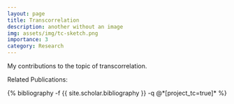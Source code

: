 ```yaml
---
layout: page
title: Transcorrelation
description: another without an image
img: assets/img/tc-sketch.png
importance: 3
category: Research
---
```


My contributions to the topic of transcorrelation. 


Related Publications: 
<div class="publications">
    {% bibliography -f {{ site.scholar.bibliography }} -q @*[project_tc=true]* %}
</div>

